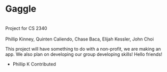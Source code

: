 # Gaggle
<br>Project for CS 2340 </br>
<br> Phillip Kinney, Quinten Caliendo, Chase Baca, Elijah Kessler, John Choi </br>

This project will have something to do with a non-profit, we are making an app.
We also plan on developing our group developing skills!
Hello friends!

- Phillip K Contributed